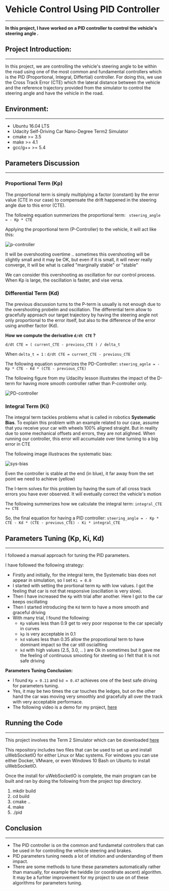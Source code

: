 # **Vehicle Control Using PID Controller**
---

**In this project, I have worked on a PID controller to control the vehicle's steering angle .**

## Project Introduction:
---
In this project, we are controlling the vehicle's steering angle to be within the road using one of the most common and fundamental controllers which is the PID (Proportional, Integral, Differtial) controller. For doing this, we use the Cross Track Error (CTE) which the lateral distance between the vehicle and the reference trajectory provided from the simulator to control the steering angle and have the vehicle in the road.


## Environment:
---
* Ubuntu 16.04 LTS
* Udacity Self-Driving Car Nano-Degree Term2 Simulator
* cmake >= 3.5
* make >= 4.1
* gcc/g++ >= 5.4

## Parameters Discussion
---
### Proportional Term (Kp)
The proportional term is simply multiplying a factor (constant) by the error value (CTE in our case) to compensate the drift happened in the steering angle due to this error (CTE).

The following equation summerizes the proportional term:
` steering_angle = - Kp * CTE`

Applying the proportional term (P-Controller) to the vehicle, it will act like this:

![p-controller](https://i.imgur.com/UcCq2Dm.png)

It will be overshooting overtime .. sometimes this overshooting will be slightly small and it may be OK, but even if it is small, it will never really converge, It will be what is called "marginally stable" or "stable"

We can consider this overshooting as oscillation for our control process. When Kp is large, the oscillation is faster, and vise versa.

### Differential Term (Kd)
The previous discussion turns to the P-term is usually is not enough due to the overshooting probelm and oscillation. The differential term allow to gracefully approach our target trajectory by having the steering angle not only proportional to the error itself, but also to the difference of the error using another factor (Kd).

**How we compute the derivative `d/dt CTE` ?**

`d/dt CTE = ( current_CTE - previosu_CTE ) / delta_t`

When `delta_t = 1` :
`d/dt CTE = current_CTE - previosu_CTE`


The following equation summerizes the PD-Controller:
`steering_agnle = - Kp * CTE - Kd * (CTE - previous_CTE)`

The following figure from my Udacilty lesson illustrates the impact of the D-term for having more smooth controller rather than P-controller only.

![PD-controller](https://i.imgur.com/LxTHRHm.png)


### Integral Term (Ki)
The integral term tackles problems what is called in robotics **Systematic Bias**. To explain this problem with an example related to our case, assume that you receive your car with wheels 100% aligned straight. But in reality due to some mechanical offsets and errors, they are not alighned. When running our controller, this error will accumulate over time turning to a big error in CTE

The following image illustraces the systematic bias:

![sys-bias](https://i.imgur.com/ycL1Sb2.png)

Even the controller is stable at the end (in blue), it far away from the set point we need to achieve (yellow)

The I-term solves for this problem by having the sum of all cross track errors you have ever observed. It will evetually correct the vehicle's motion

The following summerizes how we calculate the integral term:
`integral_CTE += CTE`

So, the final equation for having a PID controller:
`steering_angle = - Kp * CTE - Kd * (CTE - previous_CTE) - Ki * integral_CTE`


## Parameters Tuning (Kp, Ki, Kd)
---
I followed a manual approach for tuning the PID parameters.

I have followed the following strategy:
- Firstly and initially, for the integral term, the Systematic bias does not appear in simulation, so I set `Ki = 0.0`
- I started with setting the prortional term `Kp` with low values. I got the feeling that car is not that responsive (oscillation is very slow).
- Then I have increased the `Kp` with trial after another. Here I got to the car keeps oscillating
- Then I started introducing the `Kd` term to have a more smooth and graceful driving
- With many trial, I found the following:
  - `Kp` values less than 0.9 get to very poor response to the car specially in curves
  - `kp` is very acceptable in 0.1
  - `kd` values less than 0.35 allow the propostional term to have dominant impact so the car still osciallting
  - `kd` with high values (2.5, 3.0, .. ) are Ok in sometimes but it gave me the feeling of continuous smooting for steeting so I felt that it is not safe driving

**Parameters Tuning Conclusion:** 
  
 - I found `Kp = 0.11` and `kd = 0.47` achieves one of the best safe driving for parameters tuning. 
 - Yes, it  may be two times the car touches the ledges, but on the other hand the car was moving very smoothly and gracefully all over the track with very acceptable performace.
 - The following video is a demo for my project, [here](https://youtu.be/hOGo_fkgdsE)

## Running the Code
---
This project involves the Term 2 Simulator which can be downloaded [here](https://github.com/udacity/self-driving-car-sim/releases)


This repository includes two files that can be used to set up and install uWebSocketIO for either Linux or Mac systems. For windows you can use either Docker, VMware, or even Windows 10 Bash on Ubuntu to install uWebSocketIO.

Once the install for uWebSocketIO is complete, the main program can be built and ran by doing the following from the project top directory.

1. mkdir build
2. cd build
3. cmake ..
4. make
5. ./pid

## Conclusion
---
  * The PID controller is on the common and fundametal controllers that can be used in for controlling the vehicle steering and brakes.
  * PID parameters tuning needs a lot of intution and understanding of them impact.
  * There are some methods to tune these parameters automatically rather than manually, for example the twiddle (or coordinate ascent) algorithm. It may be a furhter improvement for my project to use on of these algorithms for parameters tuning.

